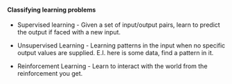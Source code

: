 #### Classifying learning problems
* Supervised learning - Given a set of input/output pairs, learn to predict the output if faced with a new input.

* Unsupervised Learning - Learning patterns in the input when no specific output values are supplied. E.I. here is some data, find a pattern in it.

* Reinforcement Learning - Learn to interact with the world from the reinforcement you get.

